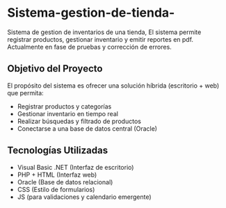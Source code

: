 # Sistema-gestion-de-tienda-
Sistema de gestion de inventarios de una tienda,  El sistema permite registrar productos, gestionar inventario y emitir reportes en pdf. Actualmente en fase de pruebas y corrección de errores.
##  Objetivo del Proyecto

El propósito del sistema es ofrecer una solución híbrida (escritorio + web) que permita:

- Registrar productos y categorías
- Gestionar inventario en tiempo real
- Realizar búsquedas y filtrado de productos
- Conectarse a una base de datos central (Oracle)

## Tecnologías Utilizadas

- Visual Basic .NET (Interfaz de escritorio)
- PHP + HTML (Interfaz web)
- Oracle (Base de datos relacional)
- CSS (Estilo de formularios)
- JS (para validaciones y calendario emergente)
